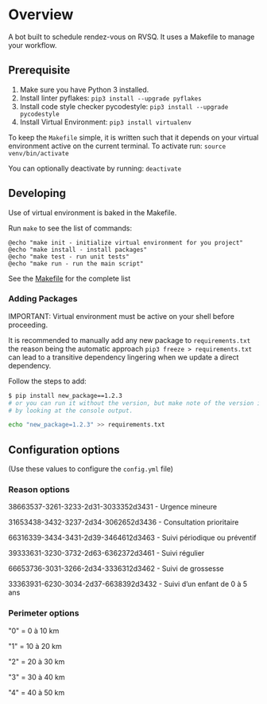 # Overview

A bot built to schedule rendez-vous on RVSQ.
It uses a Makefile to manage your workflow.

## Prerequisite

1. Make sure you have Python 3 installed.
2. Install linter pyflakes: `pip3 install --upgrade pyflakes`
3. Install code style checker pycodestyle: `pip3 install --upgrade pycodestyle`
4. Install Virtual Environment: `pip3 install virtualenv`

To keep the `Makefile` simple, it is written such that it depends on your
 virtual environment active on the current terminal. To activate run:
 `source venv/bin/activate`

You can optionally deactivate by running: `deactivate`

## Developing

Use of virtual environment is baked in the Makefile.

Run `make` to see the list of commands:

```text
@echo "make init - initialize virtual environment for you project"
@echo "make install - install packages"
@echo "make test - run unit tests"
@echo "make run - run the main script"
```

See the [Makefile](./Makefile) for the complete list

### Adding Packages

IMPORTANT: Virtual environment must be active on your shell before proceeding.

It is recommended to manually add any new package to `requirements.txt` the
 reason being the automatic approach `pip3 freeze > requirements.txt` can lead
  to a transitive dependency lingering when we update a direct dependency.

Follow the steps to add:

```bash
$ pip install new_package==1.2.3
# or you can run it without the version, but make note of the version install
# by looking at the console output.

echo "new_package=1.2.3" >> requirements.txt
```

## Configuration options

(Use these values to configure the `config.yml` file)

### Reason options

38663537-3261-3233-2d31-3033352d3431 - Urgence mineure

31653438-3432-3237-2d34-3062652d3436 - Consultation prioritaire

66316339-3434-3431-2d39-3464612d3463 - Suivi périodique ou préventif

39333631-3230-3732-2d63-6362372d3461 - Suivi régulier

66653736-3031-3266-2d34-3336312d3462 - Suivi de grossesse

33363931-6230-3034-2d37-6638392d3432 - Suivi d’un enfant de 0 à 5 ans

### Perimeter options

"0" = 0 à 10 km

"1" = 10 à 20 km

"2" = 20 à 30 km

"3" = 30 à 40 km

"4" = 40 à 50 km